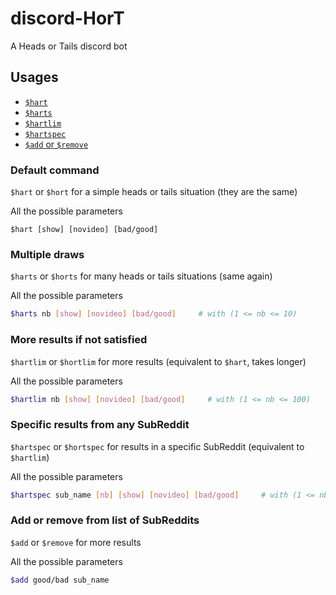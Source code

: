 # discord-HorT
A Heads or Tails discord bot

## Usages
- [``$hart``](https://github.com/erwanvivien/discord-HorT#default-command)
- [``$harts``](https://github.com/erwanvivien/discord-HorT#Multiple-draws)
- [``$hartlim``](https://github.com/erwanvivien/discord-HorT#More-results-if-not-satisfied)
- [``$hartspec``](https://github.com/erwanvivien/discord-HorT#Specific-results-from-any-SubReddit)
- [``$add`` or ``$remove``](https://github.com/erwanvivien/discord-HorT#Add-or-remove-from-list-of-SubReddits)

### Default command
``$hart`` or ``$hort`` for a simple heads or tails situation (they are the same)

All the possible parameters
```
$hart [show] [novideo] [bad/good]
```

### Multiple draws
``$harts`` or ``$horts`` for many heads or tails situations (same again)

All the possible parameters
```bash
$harts nb [show] [novideo] [bad/good]     # with (1 <= nb <= 10)
```

### More results if not satisfied
``$hartlim`` or ``$hortlim`` for more results (equivalent to ``$hart``, takes longer)

All the possible parameters
```bash
$hartlim nb [show] [novideo] [bad/good]     # with (1 <= nb <= 100)
```

### Specific results from any SubReddit
``$hartspec`` or ``$hortspec`` for results in a specific SubReddit (equivalent to ``$hartlim``)

All the possible parameters
```bash
$hartspec sub_name [nb] [show] [novideo] [bad/good]     # with (1 <= nb <= 10)
```

### Add or remove from list of SubReddits
``$add`` or ``$remove`` for more results 

All the possible parameters
```bash
$add good/bad sub_name
```
